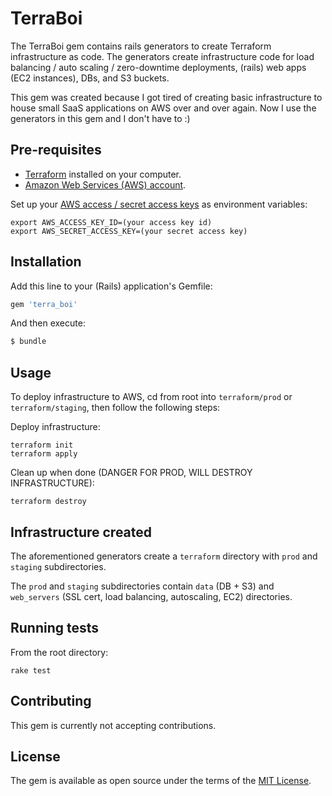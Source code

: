 # TerraBoi

The TerraBoi gem contains rails generators to create Terraform infrastructure as code. The generators create infrastructure code for load balancing / auto scaling / zero-downtime deployments, (rails) web apps (EC2 instances), DBs, and S3 buckets.

This gem was created because I got tired of creating basic infrastructure to house small SaaS applications on AWS over and over again. Now I use the generators in this gem and I don't have to :)

## Pre-requisites

* [Terraform](https://www.terraform.io/) installed on your computer. 
* [Amazon Web Services (AWS) account](http://aws.amazon.com/).

Set up your [AWS access / secret access 
keys](http://docs.aws.amazon.com/general/latest/gr/aws-sec-cred-types.html#access-keys-and-secret-access-keys) as 
environment variables:

```
export AWS_ACCESS_KEY_ID=(your access key id)
export AWS_SECRET_ACCESS_KEY=(your secret access key)
```

## Installation

Add this line to your (Rails) application's Gemfile:

```ruby
gem 'terra_boi'
```

And then execute:
```bash
$ bundle
```

## Usage

To deploy infrastructure to AWS, cd from root into `terraform/prod` or `terraform/staging`, then follow the following steps:

Deploy infrastructure:

```
terraform init
terraform apply
```

Clean up when done (DANGER FOR PROD, WILL DESTROY INFRASTRUCTURE):

```
terraform destroy
```

## Infrastructure created

The aforementioned generators create a `terraform` directory with `prod` and `staging` subdirectories. 

The `prod` and `staging` subdirectories contain `data` (DB + S3) and `web_servers` (SSL cert, load balancing, autoscaling, EC2) directories.

## Running tests

From the root directory:

```
rake test
```

## Contributing

This gem is currently not accepting contributions.

## License

The gem is available as open source under the terms of the [MIT License](https://opensource.org/licenses/MIT).
